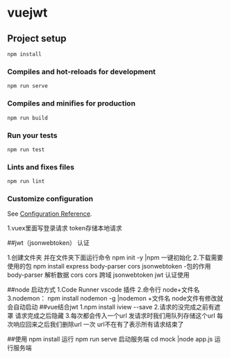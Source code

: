 # vuejwt

## Project setup
```
npm install
```

### Compiles and hot-reloads for development
```
npm run serve
```

### Compiles and minifies for production
```
npm run build
```

### Run your tests
```
npm run test
```

### Lints and fixes files
```
npm run lint
```

### Customize configuration
See [Configuration Reference](https://cli.vuejs.org/config/).

1.vuex里面写登录请求 token存储本地请求


##jwt（jsonwebtoken） 认证 


1.创建文件夹 并在文件夹下面运行命令
npm init -y |npm 一键初始化 
2.下载需要使用的包
npm install express
body-parser cors jsonwebtoken
-包的作用
body-parser 解析数据
cors cors 跨域
jsonwebtoken jwt 认证使用

##node 启动方式
1.Code Runner vscode 插件
 2.命令行 node+文件名
 3.nodemon： npm install nodemon -g  |nodemon +文件名  node文件有修改就会自动启动
##vue结合jwt
1.npm install iview --save
2.请求的没完成之前有遮罩  请求完成之后隐藏
3.每次都会传入一个url 发请求时我们用队列存储这个url 每次响应回来之后我们删除url 一次 url不在有了表示所有请求结束了


##使用
npm install
运行 npm run serve 启动服务端
cd mock |node app.js 运行服务端
